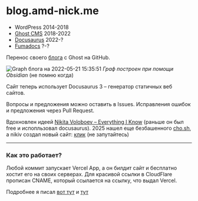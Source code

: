 # blog.amd-nick.me

- WordPress 2014-2018
- [Ghost CMS](https://github.com/TryGhost/Ghost) 2018-2022
- [Docusaurus](https://docusaurus.io/) 2022-?
- [Fumadocs](https://github.com/fuma-nama/fumadocs) ?-?

Перенос своего [блога](https://blog.amd-nick.me) с Ghost на GitHub.

![Graph блога на 2022-05-21 15:35:51](https://i.imgur.com/zzVv8RJ.png)
_Граф построен при помощи Obsidian_ (не помню когда)

Сайт теперь использует Docusaurus 3 – генератор статичных веб сайтов.

Вопросы и предложения можно оставить в Issues. Исправления ошибок и предложения через Pull Request.

Вдохновлен идеей [Nikita Voloboev – Everything I Know](https://wiki.nikiv.dev) (раньше он был free и испопльзовал docusaurus). 2025 нашел еще безбашенного [cho.sh](https://cho.sh/r/000000), а nikiv создал новый сайт: [клик](https://docs.nikiv.dev) (не запутайтесь)

---

### Как это работает?

Любой коммит запускает Vercel App, а он билдит сайт и бесплатно хостит его на своих серверах. Для красивой ссылки в CloudFlare прописан CNAME, который ссылается на ссылку, что выдал Vercel.

Подробнее я писал [вот тут](./blog/2022/05-17-ghost-vs-docusaurus.md) и [тут](./docs/README.md)






<!--
## "секретные" заметки

### Скачивание всех remote фоток блога на локалку

Использовал, когда хотел сделать блог полностью локализированным, а потом решил, что оно того не стоит

const fs = require('fs');
const path = require('path');
const axios = require('axios');
const https = require('https');

function findImageUrls(dir) {
	const files = fs.readdirSync(dir);
	const imageUrlPattern = /(http(s?):)([/|.|\w|\s|-])*\.(?:jpg|jpeg|gif|png)/g;
	let urls = {};

	files.forEach(file => {
		const filePath = path.join(dir, file);
		const stats = fs.statSync(filePath);

		if (stats.isDirectory()) {
			const subUrls = findImageUrls(filePath);
			urls = { ...urls, ...subUrls };
		} else if (stats.isFile() && filePath.toLowerCase().endsWith('.md')) {
			const content = fs.readFileSync(filePath, 'utf-8');
			const matches = content.match(imageUrlPattern);

			if (matches) {
				urls[filePath] = matches;
			}
		}
	});

	return urls;
}

function downloadImage(url) {
    axios({
        url,
        responseType: 'stream',
        httpsAgent: new https.Agent({ rejectUnauthorized: false })
    }).then(
        response =>
		new Promise((resolve, reject) => {
			const encodedUrl = encodeURIComponent(url);
			const filename = path.basename(encodedUrl);
			response.data
				.pipe(fs.createWriteStream("output/" + filename))
				.on('finish', () => resolve())
				.on('error', e => reject(e));
		}),
    );
}

async function sleep(ms) {
	return new Promise(resolve => setTimeout(resolve, ms));
}

async function downloadImages(urls) {
	for (const filePath in urls) {
		const imageUrls = urls[filePath];
		for (const imageUrl of imageUrls) {
			console.log("ℹ️ Downloading image: " + imageUrl);
			try {
				downloadImage(imageUrl);
				console.log(`\t✅ Image downloaded`);
				await sleep(50); // Sleep for 1 second before downloading the next image
			} catch (error) {
				console.error(`\t🆘 Failed to download image`);
			}
		}
	}
}

const urls = findImageUrls('./blog');
console.log(urls);

// console.log( downloadImage('http://dl4.joxi.net/drive/2018/07/08/0002/2400/174432/32/abf2035362.png') )

downloadImages(urls);



-->
